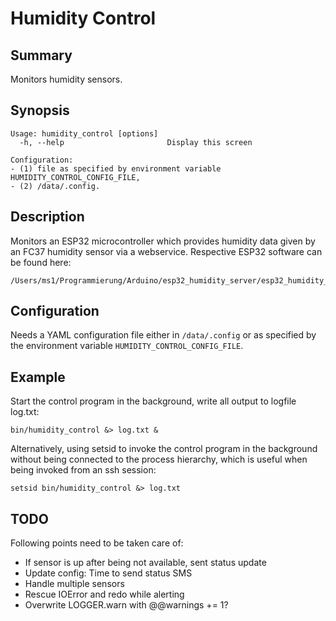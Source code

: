 # Humidity Control


## Summary

Monitors humidity sensors.

## Synopsis

    Usage: humidity_control [options]
      -h, --help                       Display this screen

    Configuration:
    - (1) file as specified by environment variable HUMIDITY_CONTROL_CONFIG_FILE,
    - (2) /data/.config.

## Description

Monitors an ESP32 microcontroller which provides humidity data given by an FC37 humidity sensor via a webservice. Respective ESP32 software can be found here:

    /Users/ms1/Programmierung/Arduino/esp32_humidity_server/esp32_humidity_server.ino

## Configuration

Needs a YAML configuration file either in `/data/.config` or as specified by the environment variable `HUMIDITY_CONTROL_CONFIG_FILE`.

## Example

Start the control program in the background, write all output to logfile log.txt:

    bin/humidity_control &> log.txt &

Alternatively, using setsid to invoke the control program in the background without being connected to the process hierarchy, which is useful when being invoked from an ssh session:

    setsid bin/humidity_control &> log.txt

## TODO

Following points need to be taken care of:

* If sensor is up after being not available, sent status update
* Update config: Time to send status SMS
* Handle multiple sensors
* Rescue IOError and redo while alerting
* Overwrite LOGGER.warn with @@warnings += 1?
